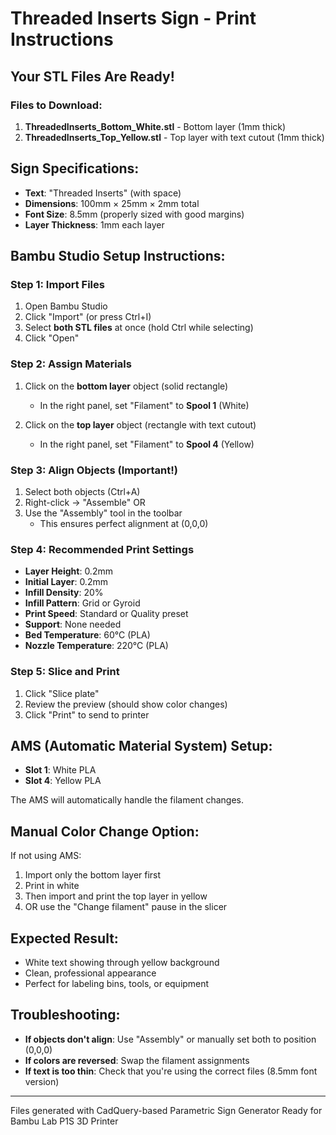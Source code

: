# Threaded Inserts Sign - Print Instructions

## Your STL Files Are Ready!

### Files to Download:
1. **ThreadedInserts_Bottom_White.stl** - Bottom layer (1mm thick)
2. **ThreadedInserts_Top_Yellow.stl** - Top layer with text cutout (1mm thick)

## Sign Specifications:
- **Text**: "Threaded Inserts" (with space)
- **Dimensions**: 100mm × 25mm × 2mm total
- **Font Size**: 8.5mm (properly sized with good margins)
- **Layer Thickness**: 1mm each layer

## Bambu Studio Setup Instructions:

### Step 1: Import Files
1. Open Bambu Studio
2. Click "Import" (or press Ctrl+I)
3. Select **both STL files** at once (hold Ctrl while selecting)
4. Click "Open"

### Step 2: Assign Materials
1. Click on the **bottom layer** object (solid rectangle)
   - In the right panel, set "Filament" to **Spool 1** (White)
   
2. Click on the **top layer** object (rectangle with text cutout)
   - In the right panel, set "Filament" to **Spool 4** (Yellow)

### Step 3: Align Objects (Important!)
1. Select both objects (Ctrl+A)
2. Right-click → "Assemble" 
   OR
3. Use the "Assembly" tool in the toolbar
   - This ensures perfect alignment at (0,0,0)

### Step 4: Recommended Print Settings
- **Layer Height**: 0.2mm
- **Initial Layer**: 0.2mm
- **Infill Density**: 20%
- **Infill Pattern**: Grid or Gyroid
- **Print Speed**: Standard or Quality preset
- **Support**: None needed
- **Bed Temperature**: 60°C (PLA)
- **Nozzle Temperature**: 220°C (PLA)

### Step 5: Slice and Print
1. Click "Slice plate"
2. Review the preview (should show color changes)
3. Click "Print" to send to printer

## AMS (Automatic Material System) Setup:
- **Slot 1**: White PLA
- **Slot 4**: Yellow PLA

The AMS will automatically handle the filament changes.

## Manual Color Change Option:
If not using AMS:
1. Import only the bottom layer first
2. Print in white
3. Then import and print the top layer in yellow
4. OR use the "Change filament" pause in the slicer

## Expected Result:
- White text showing through yellow background
- Clean, professional appearance
- Perfect for labeling bins, tools, or equipment

## Troubleshooting:
- **If objects don't align**: Use "Assembly" or manually set both to position (0,0,0)
- **If colors are reversed**: Swap the filament assignments
- **If text is too thin**: Check that you're using the correct files (8.5mm font version)

---
Files generated with CadQuery-based Parametric Sign Generator
Ready for Bambu Lab P1S 3D Printer
